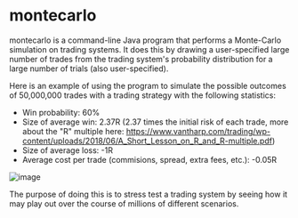 # montecarlo

montecarlo is a command-line Java program that performs a Monte-Carlo simulation on trading systems. It does this by drawing a user-specified large number of trades from the trading system's probability distribution for a large number of trials (also user-specified).

Here is an example of using the program to simulate the possible outcomes of 50,000,000 trades with a trading strategy with the following statistics:
 - Win probability: 60%
 - Size of average win: 2.37R (2.37 times the initial risk of each trade, more about the "R" multiple here: https://www.vantharp.com/trading/wp-content/uploads/2018/06/A_Short_Lesson_on_R_and_R-multiple.pdf)
 - Size of average loss: -1R
 - Average cost per trade (commisions, spread, extra fees, etc.): -0.05R
 
 ![image](https://user-images.githubusercontent.com/58181651/233719841-6e4aa196-cc5e-4c49-a82b-b9c2257408b5.png)


The purpose of doing this is to stress test a trading system by seeing how it may play out over the course of millions of different scenarios.
